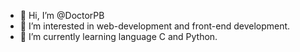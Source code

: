 - 👋 Hi, I’m @DoctorPB
- 👀 I’m interested in web-development and front-end development.
- 🌱 I’m currently learning language C and Python.

<!---
DoctorPB/DoctorPB is a ✨ special ✨ repository because its `README.md` (this file) appears on your GitHub profile.
You can click the Preview link to take a look at your changes.
--->

